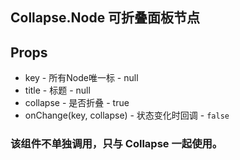 ## Collapse.Node 可折叠面板节点

## Props
+ key - 所有Node唯一标 - null
+ title - 标题 - null
+ collapse - 是否折叠 - true
+ onChange(key, collapse) - 状态变化时回调 - `false`

### 该组件不单独调用，只与 Collapse 一起使用。
